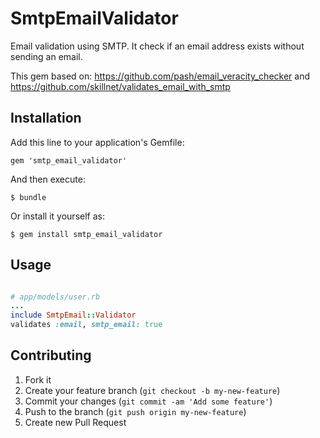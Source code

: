 # SmtpEmailValidator

Email validation using SMTP.
It check if an email address exists without sending an email.

This gem based on: https://github.com/pash/email_veracity_checker and https://github.com/skillnet/validates_email_with_smtp

## Installation

Add this line to your application's Gemfile:

    gem 'smtp_email_validator'

And then execute:

    $ bundle

Or install it yourself as:

    $ gem install smtp_email_validator

## Usage

```ruby

# app/models/user.rb
...
include SmtpEmail::Validator
validates :email, smtp_email: true

```

## Contributing

1. Fork it
2. Create your feature branch (`git checkout -b my-new-feature`)
3. Commit your changes (`git commit -am 'Add some feature'`)
4. Push to the branch (`git push origin my-new-feature`)
5. Create new Pull Request

